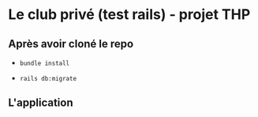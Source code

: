 # Le club privé (test rails) - projet THP

## Après avoir cloné le repo

- `bundle install`

- `rails db:migrate`

## L'application



